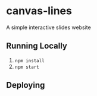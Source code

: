 # canvas-lines
A simple interactive slides website

## Running Locally

1. `npm install`
2. `npm start`

## Deploying